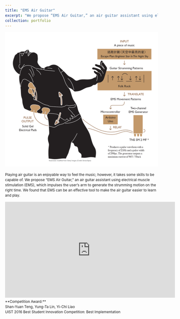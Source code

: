 ```yaml
---
title: "EMS Air Guitar"
excerpt: "We propose “EMS Air Guitar,” an air guitar assistant using electrical muscle stimulation (EMS), which impulses the user’s arm to generate the strumming motion on the right time.<br/><img src='/images/ems.png'>"
collection: portfolio
---
```


<img src='/images/emsairguitar.png'>

<small>Playing air guitar is an enjoyable way to feel the music; however, it takes some skills to be capable of. We propose “EMS Air Guitar,” an air guitar assistant using electrical muscle stimulation (EMS), which impulses the user’s arm to generate the strumming motion on the right time. We found that EMS can be an effective tool to make the air guitar easier to learn and play.</small>

<iframe width="560" height="315" src="https://www.youtube.com/embed/y_U4SjE-eUI" frameborder="0" allowfullscreen></iframe>

<br>
<small>
**Competition Award:** <br> 
Shan-Yuan Teng, Yung-Ta Lin, Yi-Chi Liao <br>
UIST 2016 Best Student Innovation Competition: Best Implementation